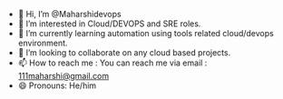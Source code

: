 - 👋 Hi, I’m @Maharshidevops
- 👀 I’m interested in Cloud/DEVOPS and SRE roles.
- 🌱 I’m currently learning automation using tools related cloud/devops environment.
- 💞️ I’m looking to collaborate on any cloud based projects.
- 📫 How to reach me : You can reach me via email : 111maharshi@gmail.com
- 😄 Pronouns: He/him

<!---
Maharshidevops/Maharshidevops is a ✨ special ✨ repository because its `README.md` (this file) appears on your GitHub profile.
You can click the Preview link to take a look at your changes.
--->
